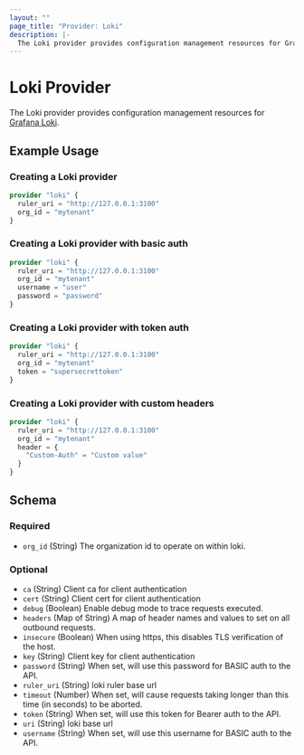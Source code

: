 ```yaml
---
layout: ""
page_title: "Provider: Loki"
description: |-
  The Loki provider provides configuration management resources for Grafana Loki.
---
```


# Loki Provider

The Loki provider provides configuration management resources for
[Grafana Loki](https://grafana.com/oss/loki/).

## Example Usage

### Creating a Loki provider

```terraform
provider "loki" {
  ruler_uri = "http://127.0.0.1:3100"
  org_id = "mytenant"
}
```

### Creating a Loki provider with basic auth

```terraform
provider "loki" {
  ruler_uri = "http://127.0.0.1:3100"
  org_id = "mytenant"
  username = "user"
  password = "password"
}
```

### Creating a Loki provider with token auth

```terraform
provider "loki" {
  ruler_uri = "http://127.0.0.1:3100"
  org_id = "mytenant"
  token = "supersecrettoken"
}
```

### Creating a Loki provider with custom headers

```terraform
provider "loki" {
  ruler_uri = "http://127.0.0.1:3100"
  org_id = "mytenant"
  header = {
    "Custom-Auth" = "Custom value"
  }
}
```

<!-- schema generated by tfplugindocs -->
## Schema

### Required

- `org_id` (String) The organization id to operate on within loki.

### Optional

- `ca` (String) Client ca for client authentication
- `cert` (String) Client cert for client authentication
- `debug` (Boolean) Enable debug mode to trace requests executed.
- `headers` (Map of String) A map of header names and values to set on all outbound requests.
- `insecure` (Boolean) When using https, this disables TLS verification of the host.
- `key` (String) Client key for client authentication
- `password` (String) When set, will use this password for BASIC auth to the API.
- `ruler_uri` (String) loki ruler base url
- `timeout` (Number) When set, will cause requests taking longer than this time (in seconds) to be aborted.
- `token` (String) When set, will use this token for Bearer auth to the API.
- `uri` (String) loki base url
- `username` (String) When set, will use this username for BASIC auth to the API.
